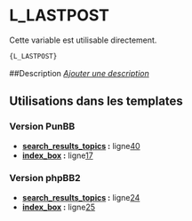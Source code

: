 # L_LASTPOST


Cette variable est utilisable directement.

```html
{L_LASTPOST}
```

##Description
[*Ajouter une description*](https://fa-tvars.appspot.com/var/L_LASTPOST)

## Utilisations dans les templates

### Version PunBB
* __[search_results_topics](../tpl/var/punbb/search_results_topics.md#readme) :__ ligne[40](../tpl/src/punbb/search_results_topics.tpl#L40)
* __[index_box](../tpl/var/punbb/index_box.md#readme) :__ ligne[17](../tpl/src/punbb/index_box.tpl#L17)

### Version phpBB2
* __[search_results_topics](../tpl/var/subsilver/search_results_topics.md#readme) :__ ligne[24](../tpl/src/subsilver/search_results_topics.tpl#L24)
* __[index_box](../tpl/var/subsilver/index_box.md#readme) :__ ligne[25](../tpl/src/subsilver/index_box.tpl#L25)